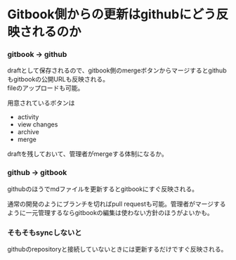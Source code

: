 # Gitbook側からの更新はgithubにどう反映されるのか

### gitbook -&gt; github

 draftとして保存されるので、gitbook側のmergeボタンからマージするとgithubもgitbookの公開URLも反映される。  
fileのアップロードも可能。

用意されているボタンは

* activity
* view changes
* archive
* merge

draftを残しておいて、管理者がmergeする体制になるか。

### github -&gt; gitbook

githubのほうでmdファイルを更新するとgitbookにすぐ反映される。

通常の開発のようにブランチを切ればpull requestも可能。管理者がマージするように一元管理するならgitbookの編集は使わない方針のほうがよいかも。

### そもそもsyncしないと

githubのrepositoryと接続していないときには更新するだけですぐ反映される。

